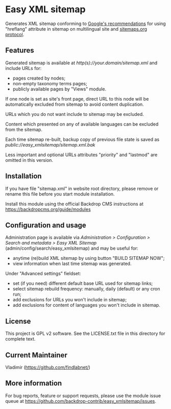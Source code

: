Easy XML sitemap
===================================

Generates XML sitemap conforming to [Google's recommendations](https://support.google.com/webmasters/answer/2620865) 
for using "hreflang" attribute in sitemap on multilingual site and [sitemaps.org protocol](http://www.sitemaps.org/protocol.html).

Features
--------
Generated sitemap is available at *http(s)://your.domain/sitemap.xml* and include URLs for: 

- pages created by nodes;
- non-empty taxonomy terms pages;
- publicly available pages by "Views" module.

If one node is set as site's front page, direct URL to this node will be 
automatically excluded from sitemap to avoid content duplication.

URLs which you do not want include to sitemap may be excluded.

Content which presented on any of available languages can be excluded from the sitemap.

Each time sitemap re-built, backup copy of previous file state is saved as 
*public://easy_xmlsitemap/sitemap.xml.bak*

Less important and optional URLs attributes "priority" and "lastmod" are omitted in this version.

Installation
------------
If you have file "sitemap.xml" in website root directory, please remove 
or rename this file before you start module installation.

Install this module using the official Backdrop CMS instructions at 
https://backdropcms.org/guide/modules

Configuration and usage
-----------------------
Administration page is available via *Administration > Configuration > 
Search and metadata > Easy XML Sitemap* (admin/config/search/easy_xmlsitemap) 
and may be useful for:

- anytime (re)build XML sitemap by using button "BUILD SITEMAP NOW";
- view information when last time sitemap was generated.

Under "Advanced settings" fieldset:
- set (if you need) different default base URL used for sitemap links;
- select sitemap rebuild frequency: manually, daily (default) or any cron run;
- add exclusions for URLs you won't include in sitemap;
- add exclusions for content of languages you won't include in sitemap.

License
-------
This project is GPL v2 software. See the LICENSE.txt file in this directory for
complete text.

Current Maintainer
------------------
Vladimir (https://github.com/findlabnet/)

More information
----------------
For bug reports, feature or support requests, please use the module 
issue queue at https://github.com/backdrop-contrib/easy_xmlsitemap/issues.
